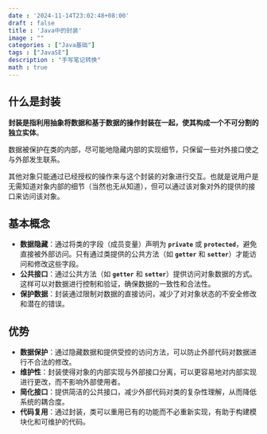```yaml
---
date : '2024-11-14T23:02:48+08:00'
draft : false
title : 'Java中的封装'
image : ""
categories : ["Java基础"]
tags : ["JavaSE"]
description : "手写笔记转换"
math : true
---
```


## 什么是封装

**封装是指利用抽象将数据和基于数据的操作封装在一起，使其构成一个不可分割的独立实体**。

数据被保护在类的内部，尽可能地隐藏内部的实现细节，只保留一些对外接口使之与外部发生联系。

其他对象只能通过已经授权的操作来与这个封装的对象进行交互。也就是说用户是无需知道对象内部的细节（当然也无从知道），但可以通过该对象对外的提供的接口来访问该对象。

## 基本概念

- **数据隐藏**：通过将类的字段（成员变量）声明为 **`private`** 或 **`protected`**，避免直接被外部访问。只有通过类提供的公共方法（如 **`getter`** 和 **`setter`**）才能访问和修改这些字段。
- **公共接口**：通过公共方法（如 **`getter`** 和 **`setter`**）提供访问对象数据的方式。这样可以对数据进行控制和验证，确保数据的一致性和合法性。
- **保护数据**：封装通过限制对数据的直接访问，减少了对对象状态的不安全修改和潜在的错误。

## 优势

- **数据保护**：通过隐藏数据和提供受控的访问方法，可以防止外部代码对数据进行不合法的修改。
- **维护性**：封装使得对象的内部实现与外部接口分离，可以更容易地对内部实现进行更改，而不影响外部使用者。
- **简化接口**：提供简洁的公共接口，减少外部代码对类的复杂性理解，从而降低系统的耦合度。
- **代码复用**：通过封装，类可以重用已有的功能而不必重新实现，有助于构建模块化和可维护的代码。